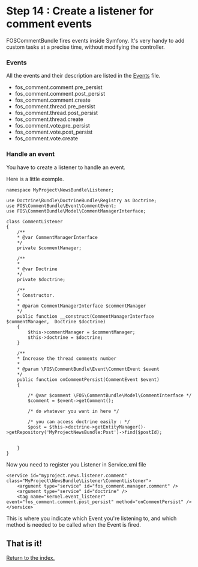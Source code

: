 Step 14 : Create a listener for comment events
==============================================

FOSCommentBundle fires events inside Symfony. It's very handy to add custom tasks at a precise time, without modifying the controller.

### Events

All the events and their description are listed in the [Events](https://github.com/FriendsOfSymfony/FOSCommentBundle/blob/master/Events.php) file.

 - fos_comment.comment.pre_persist
 - fos_comment.comment.post_persist
 - fos_comment.comment.create
 - fos_comment.thread.pre_persist
 - fos_comment.thread.post_persist
 - fos_comment.thread.create
 - fos_comment.vote.pre_persist
 - fos_comment.vote.post_persist
 - fos_comment.vote.create
 
### Handle an event

You have to create a listener to handle an event.

Here is a little exemple.

    namespace MyProject\NewsBundle\Listener;

    use Doctrine\Bundle\DoctrineBundle\Registry as Doctrine;
    use FOS\CommentBundle\Event\CommentEvent;
    use FOS\CommentBundle\Model\CommentManagerInterface;

    class CommentListener
    {
        /**
        * @var CommentManagerInterface
        */
        private $commentManager;
	
        /**
        *
        * @var Doctrine 
        */
        private $doctrine;

        /**
        * Constructor.
        *
        * @param CommentManagerInterface $commentManager
        */
        public function __construct(CommentManagerInterface $commentManager,  Doctrine $doctrine)
        {
            $this->commentManager = $commentManager;
            $this->doctrine = $doctrine;
        }
	
        /**
        * Increase the thread comments number
        *
        * @param \FOS\CommentBundle\Event\CommentEvent $event
        */
        public function onCommentPersist(CommentEvent $event)
        {
		
            /* @var $comment \FOS\CommentBundle\Model\CommentInterface */
            $comment = $event->getComment();
		
            /* do whatever you want in here */
		
            /* you can access doctrine easily : */
            $post = $this->doctrine->getEntityManager()->getRepository('MyProjectNewsBundle:Post')->find($postId);
		
		
        }
    }

Now you need to register you Listener in Service.xml file

    <service id="myproject.news.listener.comment" class="MyProject\NewsBundle\Listener\CommentListener">
        <argument type="service" id="fos_comment.manager.comment" />
        <argument type="service" id="doctrine" />
        <tag name="kernel.event_listener" event="fos_comment.comment.post_persist" method="onCommentPersist" />
    </service>

This is where you indicate which Event you're listening to, and which method is needed to be called when the Event is fired.

## That is it!
[Return to the index.](index.md)
